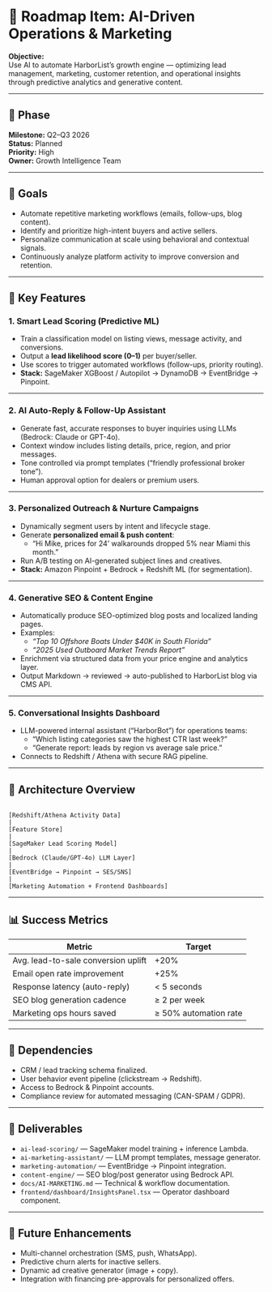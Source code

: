 
# 🚀 Roadmap Item: AI-Driven Operations & Marketing

**Objective:**  
Use AI to automate HarborList’s growth engine — optimizing lead management, marketing, customer retention, and operational insights through predictive analytics and generative content.

---

## 📅 Phase
**Milestone:** Q2–Q3 2026  
**Status:** Planned  
**Priority:** High  
**Owner:** Growth Intelligence Team  

---

## 🎯 Goals
- Automate repetitive marketing workflows (emails, follow-ups, blog content).  
- Identify and prioritize high-intent buyers and active sellers.  
- Personalize communication at scale using behavioral and contextual signals.  
- Continuously analyze platform activity to improve conversion and retention.

---

## 🧠 Key Features

### 1. Smart Lead Scoring (Predictive ML)
- Train a classification model on listing views, message activity, and conversions.  
- Output a **lead likelihood score (0–1)** per buyer/seller.  
- Use scores to trigger automated workflows (follow-ups, priority routing).  
- **Stack:** SageMaker XGBoost / Autopilot → DynamoDB → EventBridge → Pinpoint.

---

### 2. AI Auto-Reply & Follow-Up Assistant
- Generate fast, accurate responses to buyer inquiries using LLMs (Bedrock: Claude or GPT-4o).  
- Context window includes listing details, price, region, and prior messages.  
- Tone controlled via prompt templates (“friendly professional broker tone”).  
- Human approval option for dealers or premium users.

---

### 3. Personalized Outreach & Nurture Campaigns
- Dynamically segment users by intent and lifecycle stage.  
- Generate **personalized email & push content**:  
  - “Hi Mike, prices for 24’ walkarounds dropped 5% near Miami this month.”  
- Run A/B testing on AI-generated subject lines and creatives.  
- **Stack:** Amazon Pinpoint + Bedrock + Redshift ML (for segmentation).

---

### 4. Generative SEO & Content Engine
- Automatically produce SEO-optimized blog posts and localized landing pages.  
- Examples:  
  - *“Top 10 Offshore Boats Under $40K in South Florida”*  
  - *“2025 Used Outboard Market Trends Report”*  
- Enrichment via structured data from your price engine and analytics layer.  
- Output Markdown → reviewed → auto-published to HarborList blog via CMS API.

---

### 5. Conversational Insights Dashboard
- LLM-powered internal assistant (“HarborBot”) for operations teams:  
  - “Which listing categories saw the highest CTR last week?”  
  - “Generate report: leads by region vs average sale price.”  
- Connects to Redshift / Athena with secure RAG pipeline.

---

## 🧩 Architecture Overview
```

[Redshift/Athena Activity Data]
|
[Feature Store]
|
[SageMaker Lead Scoring Model]
|
[Bedrock (Claude/GPT-4o) LLM Layer]
|
[EventBridge → Pinpoint → SES/SNS]
|
[Marketing Automation + Frontend Dashboards]

```

---

## 📊 Success Metrics
| Metric | Target |
|--------|--------|
| Avg. lead-to-sale conversion uplift | +20% |
| Email open rate improvement | +25% |
| Response latency (auto-reply) | < 5 seconds |
| SEO blog generation cadence | ≥ 2 per week |
| Marketing ops hours saved | ≥ 50% automation rate |

---

## 🧱 Dependencies
- CRM / lead tracking schema finalized.  
- User behavior event pipeline (clickstream → Redshift).  
- Access to Bedrock & Pinpoint accounts.  
- Compliance review for automated messaging (CAN-SPAM / GDPR).  

---

## 🚀 Deliverables
- `ai-lead-scoring/` — SageMaker model training + inference Lambda.  
- `ai-marketing-assistant/` — LLM prompt templates, message generator.  
- `marketing-automation/` — EventBridge → Pinpoint integration.  
- `content-engine/` — SEO blog/post generator using Bedrock API.  
- `docs/AI-MARKETING.md` — Technical & workflow documentation.  
- `frontend/dashboard/InsightsPanel.tsx` — Operator dashboard component.

---

## 🔮 Future Enhancements
- Multi-channel orchestration (SMS, push, WhatsApp).  
- Predictive churn alerts for inactive sellers.  
- Dynamic ad creative generator (image + copy).  
- Integration with financing pre-approvals for personalized offers.

